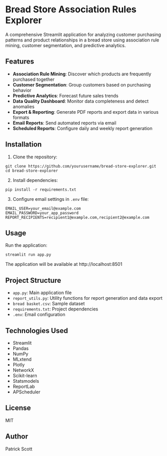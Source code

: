 # Bread Store Association Rules Explorer

A comprehensive Streamlit application for analyzing customer purchasing patterns and product relationships in a bread store using association rule mining, customer segmentation, and predictive analytics.

## Features

- **Association Rule Mining**: Discover which products are frequently purchased together
- **Customer Segmentation**: Group customers based on purchasing behavior
- **Predictive Analytics**: Forecast future sales trends
- **Data Quality Dashboard**: Monitor data completeness and detect anomalies
- **Export & Reporting**: Generate PDF reports and export data in various formats
- **Email Reports**: Send automated reports via email
- **Scheduled Reports**: Configure daily and weekly report generation

## Installation

1. Clone the repository:
```
git clone https://github.com/yourusername/bread-store-explorer.git
cd bread-store-explorer
```

2. Install dependencies:
```
pip install -r requirements.txt
```

3. Configure email settings in `.env` file:
```
EMAIL_USER=your_email@example.com
EMAIL_PASSWORD=your_app_password
REPORT_RECIPIENTS=recipient1@example.com,recipient2@example.com
```

## Usage

Run the application:
```
streamlit run app.py
```

The application will be available at http://localhost:8501

## Project Structure

- `app.py`: Main application file
- `report_utils.py`: Utility functions for report generation and data export
- `bread basket.csv`: Sample dataset
- `requirements.txt`: Project dependencies
- `.env`: Email configuration

## Technologies Used

- Streamlit
- Pandas
- NumPy
- MLxtend
- Plotly
- NetworkX
- Scikit-learn
- Statsmodels
- ReportLab
- APScheduler

## License

MIT

## Author

Patrick Scott
